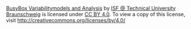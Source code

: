  [BusyBox Variabilitymodels and Analysis](https://github.com/TUBS-ISF/busybox-monthly-case-study) by [ISF @ Technical University Braunschweig](https://www.tu-braunschweig.de/isf) is licensed under [CC BY 4.0](http://creativecommons.org/licenses/by/4.0/). To view a copy of this license, visit <http://creativecommons.org/licenses/by/4.0/>
